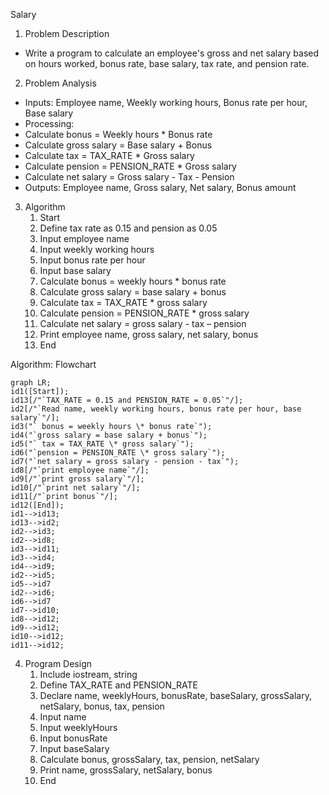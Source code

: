 ﻿Salary

1. Problem Description
- Write a program to calculate an employee's gross and net salary based on hours worked, bonus rate, base salary, tax rate, and pension rate.
2. Problem Analysis
- Inputs: Employee name, Weekly working hours, Bonus rate per hour, Base salary
- Processing:
- Calculate bonus = Weekly hours \* Bonus rate
- Calculate gross salary = Base salary + Bonus
- Calculate tax = TAX\_RATE \* Gross salary
- Calculate pension = PENSION\_RATE \* Gross salary
- Calculate net salary = Gross salary - Tax - Pension
- Outputs: Employee name, Gross salary, Net salary, Bonus amount
3. Algorithm
   1. Start
   2. Define tax rate as 0.15 and pension as 0.05
   3. Input employee name
   4. Input weekly working hours
   5. Input bonus rate per hour
   6. Input base salary
   7. Calculate bonus = weekly hours \* bonus rate
   8. Calculate gross salary = base salary + bonus
   9. Calculate tax = TAX\_RATE \* gross salary
   10. Calculate pension = PENSION\_RATE \* gross salary
   11. Calculate net salary = gross salary - tax – pension
   12. Print employee name, gross salary, net salary, bonus
   13. End

Algorithm: Flowchart
```mermaid
graph LR;
id1([Start]);
id13[/"`TAX_RATE = 0.15 and PENSION_RATE = 0.05`"/];
id2[/"`Read name, weekly working hours, bonus rate per hour, base salary`"/];
id3("` bonus = weekly hours \* bonus rate`");
id4("`gross salary = base salary + bonus`");
id5("` tax = TAX_RATE \* gross salary`");
id6("`pension = PENSION_RATE \* gross salary`");
id7("`net salary = gross salary - pension - tax`");
id8[/"`print employee name`"/];
id9[/"`print gross salary`"/];
id10[/"`print net salary`"/];
id11[/"`print bonus`"/];
id12([End]);
id1-->id13;
id13-->id2;
id2-->id3;
id2-->id8;
id3-->id11;
id3-->id4;
id4-->id9;
id2-->id5;
id5-->id7
id2-->id6;
id6-->id7
id7-->id10;
id8-->id12;
id9-->id12;
id10-->id12;
id11-->id12;
```
4. Program Design
   1. Include iostream, string
   1. Define TAX\_RATE and PENSION\_RATE
   1. Declare name, weeklyHours, bonusRate, baseSalary, grossSalary, netSalary, bonus, tax, pension
   1. Input name
   1. Input weeklyHours
   1. Input bonusRate
   1. Input baseSalary
   1. Calculate bonus, grossSalary, tax, pension, netSalary
   1. Print name, grossSalary, netSalary, bonus
   1. End
